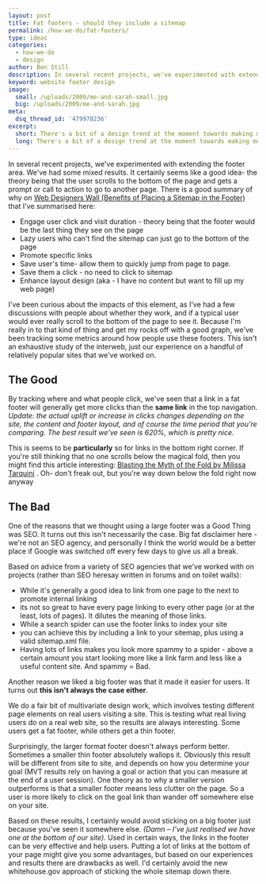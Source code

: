 ```yaml
---
layout: post
title: Fat footers - should they include a sitemap
permalink: /how-we-do/fat-footers/
type: ideas
categories:
  - how-we-do
  - design
author: Ben Still
description: In several recent projects, we've experimented with extending the footer area. We've had some mixed results.
keyword: website footer design
image:
  small: /uploads/2009/me-and-sarah-small.jpg
  big: /uploads/2009/me-and-sarah.jpg
meta:
  dsq_thread_id: '479978236'
excerpt:
  short: There's a bit of a design trend at the moment towards making more of the footer area at the bottom of your site.
  long: There's a bit of a design trend at the moment towards making more of the footer area at the bottom of your site. Rather than just having a few links and a copyright statement, some sites are starting to add more elements to their footer area as a way of helping users navigate.
---
```


In several recent projects, we've experimented with extending the footer area. We've had some mixed results. It certainly seems like a good idea- the theory being that the user scrolls to the bottom of the page and gets a prompt or call to action to go to another page. There is a good summary of why on [Web Designers Wall (Benefits of Placing a Sitemap in the Footer)](http://www.webdesignerwall.com/trends/modern-sitemap-and-footer/) that I've summarised here:

- Engage user click and visit duration - theory being that the footer would be the last thing they see on the page
- Lazy users who can't find the sitemap can just go to the bottom of the page
- Promote specific links
- Save user's time- allow them to quickly jump from page to page.
- Save them a click - no need to click to sitemap
- Enhance layout design (aka - I have no content but want to fill up my web page)

I've been curious about the impacts of this element, as I've had a few discussions with people about whether they work, and if a typical user would ever really scroll to the bottom of the page to see it. Because I'm really in to that kind of thing and get my rocks off with a good graph, we've been tracking some metrics around how people use these footers. This isn't an exhaustive study of the interweb, just our experience on a handful of relatively popular sites that we've worked on.

## The Good

By tracking where and what people click, we've seen that a link in a fat footer will generally get more clicks than the **same link** in the top navigation. *Update: the actual uplift or increase in clicks changes depending on the site, the content and footer layout, and of course the time period that you're comparing. The best result we've seen is 620%, which is pretty nice.*

This is seems to be **particularly** so for links in the bottom right corner. If you're still thinking that no one scrolls below the magical fold, then you might find this article interesting: [Blasting the Myth of the Fold by Milissa Tarquini](http://www.boxesandarrows.com/view/blasting-the-myth-of) . Oh- don't freak out, but you're way down below the fold right now anyway

## The Bad

One of the reasons that we thought using a large footer was a Good Thing was SEO. It turns out this isn't necessarily the case. Big fat disclaimer here - we're not an SEO agency, and personally I think the world would be a better place if Google was switched off every few days to give us all a break.

Based on advice from a variety of SEO agencies that we've worked with on projects (rather than SEO heresay written in forums and on toilet walls):

- While it's generally a good idea to link from one page to the next to promote internal linking
- its not so great to have every page linking to every other page (or at the least, lots of pages). It dilutes the meaning of those links.
- While a search spider can use the footer links to index your site
- you can achieve this by including a link to your sitemap, plus using a valid sitemap.xml file.
- Having lots of links makes you look more spammy to a spider - above a certain amount you start looking more like a link farm and less like a useful content site. And spammy = Bad.

Another reason we liked a big footer was that it made it easier for users. It turns out **this isn't always the case either**.

We do a fair bit of multivariate design work, which involves testing different page elements on real users visiting a site. This is testing what real living users do on a real web site, so the results are always interesting. Some users get a fat footer, while others get a thin footer.

Surprisingly, the larger format footer doesn't always perform better. Sometimes a smaller thin footer absolutely wallops it. Obviously this result will be different from site to site, and depends on how you determine your goal (MVT results rely on having a goal or action that you can measure at the end of a user session). One theory as to why a smaller version outperforms is that a smaller footer means less clutter on the page. So a user is more likely to click on the goal link than wander off somewhere else on your site.

Based on these results, I certainly would avoid sticking on a big footer just because you've seen it somewhere else. *(Damn – I’ve just realised we have one at the bottom of our site)*. Used in certain ways, the links in the footer can be very effective and help users. Putting a lot of links at the bottom of your page might give you some advantages, but based on our experiences and results there are drawbacks as well. I'd certainly avoid the new whitehouse.gov approach of sticking the whole sitemap down there.

